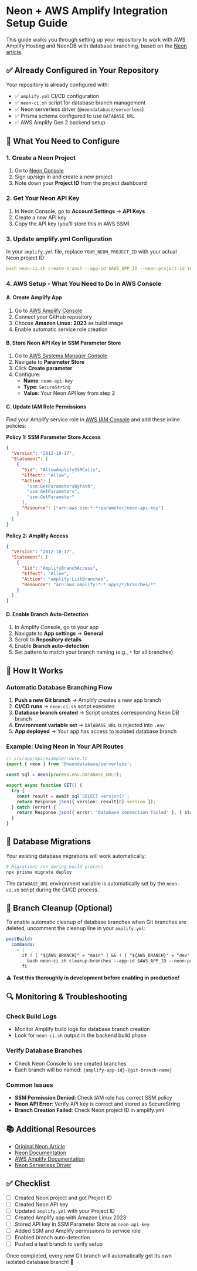 # Neon + AWS Amplify Integration Setup Guide

This guide walks you through setting up your repository to work with AWS Amplify Hosting and NeonDB with database branching, based on the [Neon article](https://neon.com/blog/fullstack-serverless-ci-cd-in-aws-amplify-hosting-with-postgres-database-branching).

## ✅ Already Configured in Your Repository

Your repository is already configured with:
- ✅ `amplify.yml` CI/CD configuration 
- ✅ `neon-ci.sh` script for database branch management
- ✅ Neon serverless driver (`@neondatabase/serverless`)
- ✅ Prisma schema configured to use `DATABASE_URL`
- ✅ AWS Amplify Gen 2 backend setup

## 🔧 What You Need to Configure

### 1. Create a Neon Project

1. Go to [Neon Console](https://console.neon.tech)
2. Sign up/sign in and create a new project
3. Note down your **Project ID** from the project dashboard

### 2. Get Your Neon API Key

1. In Neon Console, go to **Account Settings** → **API Keys**
2. Create a new API key
3. Copy the API key (you'll store this in AWS SSM)

### 3. Update amplify.yml Configuration

In your `amplify.yml` file, replace `YOUR_NEON_PROJECT_ID` with your actual Neon project ID:

```yaml
bash neon-ci.sh create-branch --app-id $AWS_APP_ID --neon-project-id YOUR_ACTUAL_PROJECT_ID --branch-name $AWS_BRANCH --parent-branch main --api-key-param "neon-api-key" --role-name neondb_owner --database-name neondb --suspend-timeout 0
```

### 4. AWS Setup - What You Need to Do in AWS Console

#### A. Create Amplify App
1. Go to [AWS Amplify Console](https://console.aws.amazon.com/amplify/)
2. Connect your GitHub repository
3. Choose **Amazon Linux: 2023** as build image
4. Enable automatic service role creation

#### B. Store Neon API Key in SSM Parameter Store
1. Go to [AWS Systems Manager Console](https://console.aws.amazon.com/systems-manager/)
2. Navigate to **Parameter Store**
3. Click **Create parameter**
4. Configure:
   - **Name**: `neon-api-key`
   - **Type**: `SecureString`
   - **Value**: Your Neon API key from step 2

#### C. Update IAM Role Permissions

Find your Amplify service role in [AWS IAM Console](https://console.aws.amazon.com/iam/) and add these inline policies:

**Policy 1: SSM Parameter Store Access**
```json
{
  "Version": "2012-10-17",
  "Statement": [
    {
      "Sid": "AllowAmplifySSMCalls",
      "Effect": "Allow",
      "Action": [
        "ssm:GetParametersByPath",
        "ssm:GetParameters",
        "ssm:GetParameter"
      ],
      "Resource": ["arn:aws:ssm:*:*:parameter/neon-api-key"]
    }
  ]
}
```

**Policy 2: Amplify Access**
```json
{
  "Version": "2012-10-17",
  "Statement": [
    {
      "Sid": "AmplifyBranchAccess",
      "Effect": "Allow",
      "Action": "amplify:ListBranches",
      "Resource": "arn:aws:amplify:*:*:apps/*/branches/*"
    }
  ]
}
```

#### D. Enable Branch Auto-Detection
1. In Amplify Console, go to your app
2. Navigate to **App settings** → **General**
3. Scroll to **Repository details**
4. Enable **Branch auto-detection**
5. Set pattern to match your branch naming (e.g., `*` for all branches)

## 🚀 How It Works

### Automatic Database Branching Flow

1. **Push a new Git branch** → Amplify creates a new app branch
2. **CI/CD runs** → `neon-ci.sh` script executes
3. **Database branch created** → Script creates corresponding Neon DB branch
4. **Environment variable set** → `DATABASE_URL` is injected into `.env`
5. **App deployed** → Your app has access to isolated database branch

### Example: Using Neon in Your API Routes

```typescript
// src/app/api/example/route.ts
import { neon } from '@neondatabase/serverless';

const sql = neon(process.env.DATABASE_URL!);

export async function GET() {
  try {
    const result = await sql`SELECT version()`;
    return Response.json({ version: result[0].version });
  } catch (error) {
    return Response.json({ error: 'Database connection failed' }, { status: 500 });
  }
}
```

## 🔄 Database Migrations

Your existing database migrations will work automatically:

```bash
# Migrations run during build process
npx prisma migrate deploy
```

The `DATABASE_URL` environment variable is automatically set by the `neon-ci.sh` script during the CI/CD process.

## 🧹 Branch Cleanup (Optional)

To enable automatic cleanup of database branches when Git branches are deleted, uncomment the cleanup line in your `amplify.yml`:

```yaml
postBuild:
  commands:
    - |
      if ! [ "${AWS_BRANCH}" = "main" ] && ! [ "${AWS_BRANCH}" = "dev" ]; then
        bash neon-ci.sh cleanup-branches --app-id $AWS_APP_ID --neon-project-id YOUR_NEON_PROJECT_ID --api-key-param "neon-api-key"
      fi
```

⚠️ **Test this thoroughly in development before enabling in production!**

## 🔍 Monitoring & Troubleshooting

### Check Build Logs
- Monitor Amplify build logs for database branch creation
- Look for `neon-ci.sh` output in the backend build phase

### Verify Database Branches
- Check Neon Console to see created branches
- Each branch will be named: `{amplify-app-id}-{git-branch-name}`

### Common Issues
- **SSM Permission Denied**: Check IAM role has correct SSM policy
- **Neon API Error**: Verify API key is correct and stored as SecureString
- **Branch Creation Failed**: Check Neon project ID in amplify.yml

## 📚 Additional Resources

- [Original Neon Article](https://neon.com/blog/fullstack-serverless-ci-cd-in-aws-amplify-hosting-with-postgres-database-branching)
- [Neon Documentation](https://neon.tech/docs)
- [AWS Amplify Documentation](https://docs.amplify.aws/)
- [Neon Serverless Driver](https://github.com/neondatabase/serverless)

## ✅ Checklist

- [ ] Created Neon project and got Project ID
- [ ] Created Neon API key
- [ ] Updated `amplify.yml` with your Project ID
- [ ] Created Amplify app with Amazon Linux 2023
- [ ] Stored API key in SSM Parameter Store as `neon-api-key`
- [ ] Added SSM and Amplify permissions to service role
- [ ] Enabled branch auto-detection
- [ ] Pushed a test branch to verify setup

Once completed, every new Git branch will automatically get its own isolated database branch! 🎉 